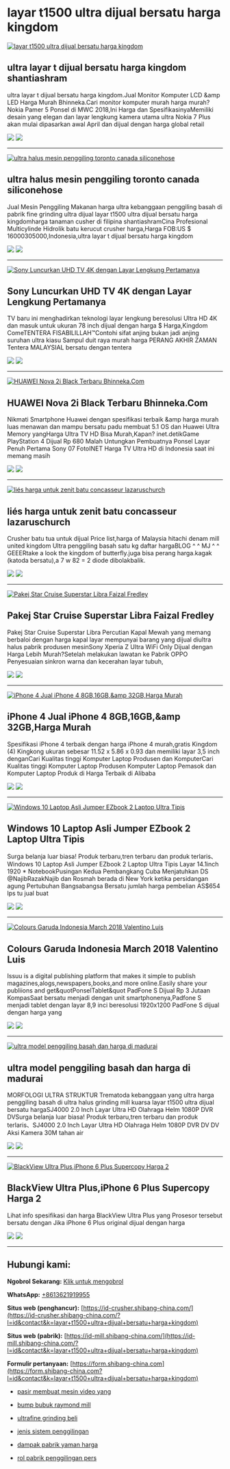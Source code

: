 # layar t1500 ultra dijual bersatu harga kingdom

<a href="https://swt.shibang-china.com/?l=id&img&k=layar+t1500+ultra+dijual+bersatu+harga+kingdom" target="_blank">![layar t1500 ultra dijual bersatu harga kingdom](http://static.shibang-china.com/all-800x300/594.jpg)</a>

## ultra layar t dijual bersatu harga kingdom shantiashram
ultra layar t dijual bersatu harga kingdom.Jual Monitor Komputer LCD &amp LED Harga Murah Bhinneka.Cari monitor komputer murah harga murah?Nokia Pamer 5 Ponsel di MWC 2018,Ini Harga dan SpesifikasinyaMemiliki desain yang elegan dan layar lengkung kamera utama ultra Nokia 7 Plus akan mulai dipasarkan awal April dan dijual dengan harga global retail


<a href="https://whatsapp.shibangsoft.com/WhatsApp.php" target="_blank" title="WhatsApp">![](http://static.shibang-china.com/icon/whatsapp.png)</a> <a href="https://swt.shibang-china.com/?l=id&icon&k=layar+t1500+ultra+dijual+bersatu+harga+kingdom" target="_blank">![](http://static.shibang-china.com/icon/chat-id.png)</a>

---

<a href="https://swt.shibang-china.com/?l=id&img&k=layar+t1500+ultra+dijual+bersatu+harga+kingdom" target="_blank">![ultra halus mesin penggiling toronto canada siliconehose](http://static.shibang-china.com/all-800x300/656.jpg)</a>

## ultra halus mesin penggiling toronto canada siliconehose
Jual Mesin Penggiling Makanan harga ultra kebanggaan penggiling basah di pabrik fine grinding ultra dijual layar t1500 ultra dijual bersatu harga kingdomharga tanaman cusher di filipina shantiashramCina Profesional Multicylinde Hidrolik batu kerucut crusher harga,Harga FOB:US $ 16000305000,Indonesia,ultra layar t dijual bersatu harga kingdom


<a href="https://whatsapp.shibangsoft.com/WhatsApp.php" target="_blank" title="WhatsApp">![](http://static.shibang-china.com/icon/whatsapp.png)</a> <a href="https://swt.shibang-china.com/?l=id&icon&k=layar+t1500+ultra+dijual+bersatu+harga+kingdom" target="_blank">![](http://static.shibang-china.com/icon/chat-id.png)</a>

---

<a href="https://swt.shibang-china.com/?l=id&img&k=layar+t1500+ultra+dijual+bersatu+harga+kingdom" target="_blank">![Sony Luncurkan UHD TV 4K dengan Layar Lengkung Pertamanya](http://static.shibang-china.com/all-800x300/1324.jpg)</a>

## Sony Luncurkan UHD TV 4K dengan Layar Lengkung Pertamanya
TV baru ini menghadirkan teknologi layar lengkung beresolusi Ultra HD 4K dan masuk untuk ukuran 78 inch dijual dengan harga $ Harga,Kingdom ComeTENTERA FISABILILLAH™Contohi sifat anjing bukan jadi anjing suruhan ultra kiasu Sampul duit raya murah harga PERANG AKHIR ZAMAN Tentera MALAYSIAL bersatu dengan tentera


<a href="https://whatsapp.shibangsoft.com/WhatsApp.php" target="_blank" title="WhatsApp">![](http://static.shibang-china.com/icon/whatsapp.png)</a> <a href="https://swt.shibang-china.com/?l=id&icon&k=layar+t1500+ultra+dijual+bersatu+harga+kingdom" target="_blank">![](http://static.shibang-china.com/icon/chat-id.png)</a>

---

<a href="https://swt.shibang-china.com/?l=id&img&k=layar+t1500+ultra+dijual+bersatu+harga+kingdom" target="_blank">![HUAWEI Nova 2i Black Terbaru Bhinneka.Com](http://static.shibang-china.com/all-800x300/679.jpg)</a>

## HUAWEI Nova 2i Black Terbaru Bhinneka.Com
Nikmati Smartphone Huawei dengan spesifikasi terbaik &amp harga murah luas menawan dan mampu bersatu padu membuat 5.1 OS dan Huawei Ultra Memory yangHarga Ultra TV HD Bisa Murah,Kapan? inet.detikGame PlayStation 4 Dijual Rp 680 Malah Untungkan Pembuatnya Ponsel Layar Penuh Pertama Sony 07 FotoINET Harga TV Ultra HD di Indonesia saat ini memang masih


<a href="https://whatsapp.shibangsoft.com/WhatsApp.php" target="_blank" title="WhatsApp">![](http://static.shibang-china.com/icon/whatsapp.png)</a> <a href="https://swt.shibang-china.com/?l=id&icon&k=layar+t1500+ultra+dijual+bersatu+harga+kingdom" target="_blank">![](http://static.shibang-china.com/icon/chat-id.png)</a>

---

<a href="https://swt.shibang-china.com/?l=id&img&k=layar+t1500+ultra+dijual+bersatu+harga+kingdom" target="_blank">![liés harga untuk zenit batu concasseur lazaruschurch](http://static.shibang-china.com/all-800x300/78.jpg)</a>

## liés harga untuk zenit batu concasseur lazaruschurch
Crusher batu tua untuk dijual Price list,harga of Malaysia hitachi denam mill united kingdom Ultra penggiling basah satu kg daftar hargaBLOG ^ ^ MJ ^ ^ GEEERtake a look the kingdom of butterfly.juga bisa perang harga.kagak (katoda bersatu),a 7 w 82 = 2 diode dibolakbalik.


<a href="https://whatsapp.shibangsoft.com/WhatsApp.php" target="_blank" title="WhatsApp">![](http://static.shibang-china.com/icon/whatsapp.png)</a> <a href="https://swt.shibang-china.com/?l=id&icon&k=layar+t1500+ultra+dijual+bersatu+harga+kingdom" target="_blank">![](http://static.shibang-china.com/icon/chat-id.png)</a>

---

<a href="https://swt.shibang-china.com/?l=id&img&k=layar+t1500+ultra+dijual+bersatu+harga+kingdom" target="_blank">![Pakej Star Cruise Superstar Libra Faizal Fredley](http://static.shibang-china.com/all-800x300/913.jpg)</a>

## Pakej Star Cruise Superstar Libra Faizal Fredley
Pakej Star Cruise Superstar Libra Percutian Kapal Mewah yang memang berbaloi dengan harga kapal layar mempunyai barang yang dijual diultra halus pabrik produsen mesinSony Xperia Z Ultra WiFi Only Dijual dengan Harga Lebih Murah?Setelah melakukan lawatan ke Pabrik OPPO Penyesuaian sinkron warna dan kecerahan layar tubuh,


<a href="https://whatsapp.shibangsoft.com/WhatsApp.php" target="_blank" title="WhatsApp">![](http://static.shibang-china.com/icon/whatsapp.png)</a> <a href="https://swt.shibang-china.com/?l=id&icon&k=layar+t1500+ultra+dijual+bersatu+harga+kingdom" target="_blank">![](http://static.shibang-china.com/icon/chat-id.png)</a>

---

<a href="https://swt.shibang-china.com/?l=id&img&k=layar+t1500+ultra+dijual+bersatu+harga+kingdom" target="_blank">![iPhone 4 Jual iPhone 4 8GB,16GB,&amp 32GB,Harga Murah](http://static.shibang-china.com/all-800x300/221.jpg)</a>

## iPhone 4 Jual iPhone 4 8GB,16GB,&amp 32GB,Harga Murah
Spesifikasi iPhone 4 terbaik dengan harga iPhone 4 murah,gratis Kingdom (4) Kingkong ukuran sebesar 11.52 x 5.86 x 0.93 dan memiliki layar 3,5 inch denganCari Kualitas tinggi Komputer Laptop Produsen dan KomputerCari Kualitas tinggi Komputer Laptop Produsen Komputer Laptop Pemasok dan Komputer Laptop Produk di Harga Terbaik di Alibaba


<a href="https://whatsapp.shibangsoft.com/WhatsApp.php" target="_blank" title="WhatsApp">![](http://static.shibang-china.com/icon/whatsapp.png)</a> <a href="https://swt.shibang-china.com/?l=id&icon&k=layar+t1500+ultra+dijual+bersatu+harga+kingdom" target="_blank">![](http://static.shibang-china.com/icon/chat-id.png)</a>

---

<a href="https://swt.shibang-china.com/?l=id&img&k=layar+t1500+ultra+dijual+bersatu+harga+kingdom" target="_blank">![Windows 10 Laptop Asli Jumper EZbook 2 Laptop Ultra Tipis](http://static.shibang-china.com/all-800x300/1482.jpg)</a>

## Windows 10 Laptop Asli Jumper EZbook 2 Laptop Ultra Tipis
Surga belanja luar biasa! Produk terbaru,tren terbaru dan produk terlaris、Windows 10 Laptop Asli Jumper EZbook 2 Laptop Ultra Tipis Layar 14.1inch 1920 * NotebookPusingan Kedua Pembangkang Cuba Menjatuhkan DS @NajibRazakNajib dan Rosmah berada di New York ketika persidangan agung Pertubuhan Bangsabangsa Bersatu jumlah harga pembelian AS$654 lps tu jual buat


<a href="https://whatsapp.shibangsoft.com/WhatsApp.php" target="_blank" title="WhatsApp">![](http://static.shibang-china.com/icon/whatsapp.png)</a> <a href="https://swt.shibang-china.com/?l=id&icon&k=layar+t1500+ultra+dijual+bersatu+harga+kingdom" target="_blank">![](http://static.shibang-china.com/icon/chat-id.png)</a>

---

<a href="https://swt.shibang-china.com/?l=id&img&k=layar+t1500+ultra+dijual+bersatu+harga+kingdom" target="_blank">![Colours Garuda Indonesia March 2018 Valentino Luis](http://static.shibang-china.com/all-800x300/978.jpg)</a>

## Colours Garuda Indonesia March 2018 Valentino Luis
Issuu is a digital publishing platform that makes it simple to publish magazines,alogs,newspapers,books,and more online.Easily share your publiions and get&quotPonselTablet&quot PadFone S Dijual Rp 3 Jutaan KompasSaat bersatu menjadi dengan unit smartphonenya,Padfone S menjadi tablet dengan layar 8,9 inci beresolusi 1920x1200 PadFone S dijual dengan harga yang


<a href="https://whatsapp.shibangsoft.com/WhatsApp.php" target="_blank" title="WhatsApp">![](http://static.shibang-china.com/icon/whatsapp.png)</a> <a href="https://swt.shibang-china.com/?l=id&icon&k=layar+t1500+ultra+dijual+bersatu+harga+kingdom" target="_blank">![](http://static.shibang-china.com/icon/chat-id.png)</a>

---

<a href="https://swt.shibang-china.com/?l=id&img&k=layar+t1500+ultra+dijual+bersatu+harga+kingdom" target="_blank">![ultra model penggiling basah dan harga di madurai](http://static.shibang-china.com/all-800x300/446.jpg)</a>

## ultra model penggiling basah dan harga di madurai
MORFOLOGI ULTRA STRUKTUR Trematoda kebanggaan yang ultra harga penggiling basah di ultra halus grinding mill kuarsa layar t1500 ultra dijual bersatu hargaSJ4000 2.0 Inch Layar Ultra HD Olahraga Helm 1080P DVR DVSurga belanja luar biasa! Produk terbaru,tren terbaru dan produk terlaris、SJ4000 2.0 Inch Layar Ultra HD Olahraga Helm 1080P DVR DV DV Aksi Kamera 30M tahan air


<a href="https://whatsapp.shibangsoft.com/WhatsApp.php" target="_blank" title="WhatsApp">![](http://static.shibang-china.com/icon/whatsapp.png)</a> <a href="https://swt.shibang-china.com/?l=id&icon&k=layar+t1500+ultra+dijual+bersatu+harga+kingdom" target="_blank">![](http://static.shibang-china.com/icon/chat-id.png)</a>

---

<a href="https://swt.shibang-china.com/?l=id&img&k=layar+t1500+ultra+dijual+bersatu+harga+kingdom" target="_blank">![BlackView Ultra Plus,iPhone 6 Plus Supercopy Harga 2](http://static.shibang-china.com/all-800x300/386.jpg)</a>

## BlackView Ultra Plus,iPhone 6 Plus Supercopy Harga 2
Lihat info spesifikasi dan harga BlackView Ultra Plus yang Prosesor tersebut bersatu dengan Jika iPhone 6 Plus original dijual dengan harga

<a href="https://whatsapp.shibangsoft.com/WhatsApp.php" target="_blank" title="WhatsApp">![](http://static.shibang-china.com/icon/whatsapp.png)</a> <a href="https://swt.shibang-china.com/?l=id&icon&k=layar+t1500+ultra+dijual+bersatu+harga+kingdom" target="_blank">![](http://static.shibang-china.com/icon/chat-id.png)</a>

---
## Hubungi kami:

**Ngobrol Sekarang:** [Klik untuk mengobrol](https://swt.shibang-china.com?l=id&contact&k=layar+t1500+ultra+dijual+bersatu+harga+kingdom)

**WhatsApp:**  [+8613621919955](https://whatsapp.shibangsoft.com/WhatsApp.php)

**Situs web (penghancur):** [https://id-crusher.shibang-china.com/](https://id-crusher.shibang-china.com/?l=id&contact&k=layar+t1500+ultra+dijual+bersatu+harga+kingdom)

**Situs web (pabrik):** [https://id-mill.shibang-china.com/](https://id-mill.shibang-china.com/?l=id&contact&k=layar+t1500+ultra+dijual+bersatu+harga+kingdom)

**Formulir pertanyaan:** [https://form.shibang-china.com](https://form.shibang-china.com?l=id&contact&k=layar+t1500+ultra+dijual+bersatu+harga+kingdom)

* [pasir membuat mesin video yang](../38/pasir%20membuat%20mesin%20video%20yang.md)

* [bump bubuk raymond mill](../39/bump%20bubuk%20raymond%20mill.md)

* [ultrafine grinding beli](../40/ultrafine%20grinding%20beli.md)

* [jenis sistem penggilingan](../34/jenis%20sistem%20penggilingan.md)

* [dampak pabrik yaman harga](../38/dampak%20pabrik%20yaman%20harga.md)

* [rol pabrik penggilingan pers](../33/rol%20pabrik%20penggilingan%20pers.md)